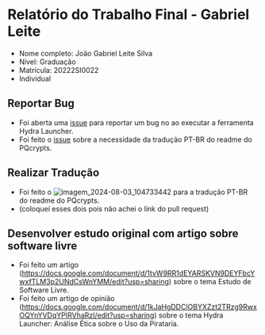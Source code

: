 # Relatório do Trabalho Final - Gabriel Leite

* Nome completo: João Gabriel Leite Silva
* Nível: Graduação
* Matrícula: 20222SI0022
* Individual

## Reportar Bug 

* Foi aberta uma [issue]([https://github.com/mauricioaniche/ck/issues/19](https://github.com/hydralauncher/hydra/issues/880)) para reportar um bug no ao executar a ferramenta Hydra Launcher.
* Foi feito o [issue]([https://github.com/okkur/syna/pull/573](https://github.com/Anish-M-code/pqcrypt/issues/20#issuecomment-2306482366)) sobre a necessidade da tradução PT-BR do readme do PQcrypts.

## Realizar Tradução

* Foi feito o ![imagem_2024-08-03_104733442](https://github.com/user-attachments/assets/351ac576-78f2-45e7-ae40-028ebfa4478c) para a tradução PT-BR do readme do PQcrypts.
* (coloquei esses dois pois não achei o link do pull request)

## Desenvolver estudo original com artigo sobre software livre

* Foi feito um artigo (https://docs.google.com/document/d/1tvW9RR1dEYARSKVN9DEYFbcYwxfTLM3p2UNdCsWnYMM/edit?usp=sharing) sobre o tema Estudo de Software Livre.
* Foi feito um artigo de opinião (https://docs.google.com/document/d/1kJaHgDDClOBYXZzt2TRzg9RwxOQYnYVDqYPIRVhaRzI/edit?usp=sharing) sobre o tema Hydra Launcher: Análise Ética sobre o Uso da Pirataria.
